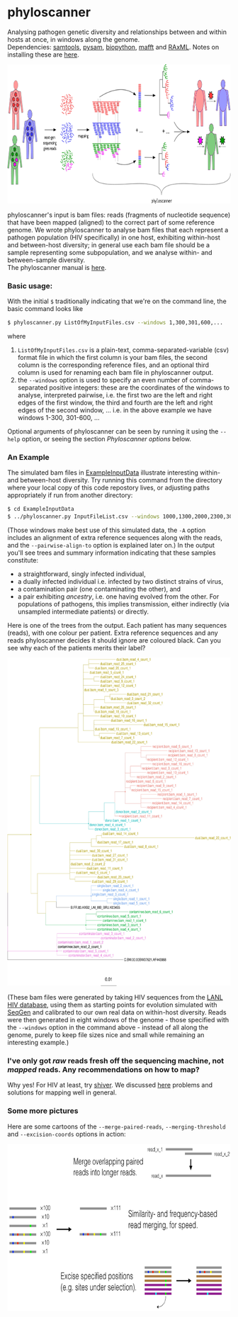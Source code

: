# phyloscanner
Analysing pathogen genetic diversity and relationships between and within hosts at once, in windows along the genome.  
Dependencies: [samtools](http://www.htslib.org/), [pysam](https://github.com/pysam-developers/pysam), [biopython](http://biopython.org/wiki/Download), [mafft](http://mafft.cbrc.jp/alignment/software/) and [RAxML](http://sco.h-its.org/exelixis/web/software/raxml/index.html).
Notes on installing these are [here](InfoAndInputs/DependencyInstallationNotes.txt).

<p align="center"><img src="InfoAndInputs/PhyloscannerDiagram_big4.jpg" alt="Phyloscanner" width="820", height="314"/></p>

phyloscanner's input is bam files: reads (fragments of nucleotide sequence) that have been mapped (aligned) to the correct part of some reference genome.
We wrote phyloscanner to analyse bam files that each represent a pathogen population (HIV specifically) in one host, exhibiting within-host and between-host diversity; in general use each bam file should be a sample representing some subpopulation, and we analyse within- and between-sample diversity.  
The phyloscanner manual is [here](InfoAndInputs/PhyloscannerManual.pdf).

### Basic usage:
With the initial `$` traditionally indicating that we're on the command line, the basic command looks like
```bash
$ phyloscanner.py ListOfMyInputFiles.csv --windows 1,300,301,600,...
```
where  
1.  `ListOfMyInputFiles.csv` is a plain-text, comma-separated-variable (csv) format file in which the first column is your bam files, the second column is the corresponding reference files, and an optional third column is used for renaming each bam file in phyloscanner output.
2. the `--windows` option is used to specify an even number of comma-separated positive integers: these are the coordinates of the windows to analyse, interpreted pairwise, i.e. the first two are the left and right edges of the first window, the third and fourth are the left and right edges of the second window, ... i.e. in the above example we have windows 1-300, 301-600, ...  

Optional arguments of phyloscanner can be seen by running it using the `--help` option, or seeing the section *Phyloscanner options* below.

### An Example

The simulated bam files in [ExampleInputData](ExampleInputData) illustrate interesting within- and between-host diversity.
Try running this command from the directory where your local copy of this code repostory lives, or adjusting paths appropriately if run from another directory:
```bash
$ cd ExampleInputData
$ ../phyloscanner.py InputFileList.csv --windows 1000,1300,2000,2300,3000,3300,4000,4300,5000,5300,6000,6300,7000,7300,8000,8300 -A ../InfoAndInputs/2refs_HXB2_C.BW.fasta --pairwise-align-to B.FR.83.HXB2_LAI_IIIB_BRU.K03455 
```
(Those windows make best use of this simulated data, the `-A` option includes an alignment of extra reference sequences along with the reads, and the `--pairwise-align-to` option is explained later on.)
In the output you'll see trees and summary information indicating that these samples constitute:
* a straightforward, singly infected individual, 
* a dually infected individual i.e. infected by two distinct strains of virus,
* a contamination pair (one contaminating the other), and
* a pair exhibiting *ancestry*, i.e. one having evolved from the other. For populations of pathogens, this implies transmission, either indirectly (via unsampled intermediate patients) or directly.

Here is one of the trees from the output.
Each patient has many sequences (reads), with one colour per patient.
Extra reference sequences and any reads phyloscanner decides it should ignore are coloured black.
Can you see why each of the patients merits their label?

<p align="center"><img src="InfoAndInputs/Tree_SimulatedData_InWindow_4000_to_4300.jpg" alt="ExampleTree" width="650", height="741"/></p>

(These bam files were generated by taking HIV sequences from the [LANL HIV database](https://www.hiv.lanl.gov/content/sequence/NEWALIGN/align.html), using them as starting points for  evolution simulated with [SeqGen](https://github.com/rambaut/Seq-Gen) and calibrated to our own real data on within-host diversity.
Reads were then generated in eight windows of the genome - those specified with the `--windows` option in the command above - instead of all along the genome, purely to keep file sizes nice and small while remaining an interesting example.)

### I've only got *raw* reads fresh off the sequencing machine, not *mapped* reads. Any recommendations on how to map?
Why yes!
For HIV at least, try [shiver](https://github.com/ChrisHIV/shiver).
We discussed [here](http://biorxiv.org/content/early/2016/12/09/092916) problems and solutions for mapping well in general.

### Some more pictures
Here are some cartoons of the `--merge-paired-reads`, `--merging-threshold` and `--excision-coords` options in action:

<p align="center"><img src="InfoAndInputs/OptionsDiagram.jpg" alt="Phyloscanner" width="750" height="377"/></p>

